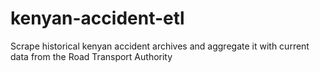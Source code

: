 # kenyan-accident-etl
Scrape historical kenyan accident archives and aggregate it with current data from the Road Transport Authority
